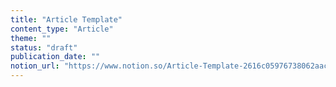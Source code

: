 ```yaml
---
title: "Article Template"
content_type: "Article"
theme: ""
status: "draft"
publication_date: ""
notion_url: "https://www.notion.so/Article-Template-2616c05976738062aac4d7ef6242dc20"
---
```



